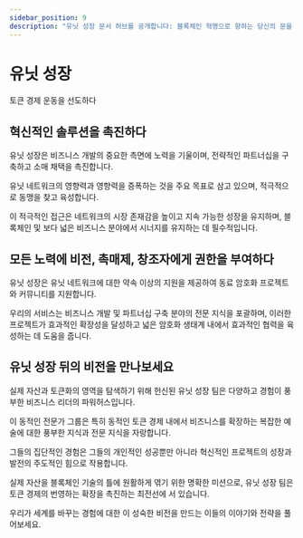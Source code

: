 ```yaml
---
sidebar_position: 9
description: "유닛 성장 문서 허브를 공개합니다: 블록체인 혁명으로 향하는 당신의 문을 열다."
---
```


# 유닛 성장

토큰 경제 운동을 선도하다

## 혁신적인 솔루션을 촉진하다

유닛 성장은 비즈니스 개발의 중요한 측면에 노력을 기울이며, 전략적인 파트너십을 구축하고 소매 채택을 촉진합니다.

유닛 네트워크의 영향력과 영향력을 증폭하는 것을 주요 목표로 삼고 있으며, 적극적으로 동맹을 찾고 육성합니다.

이 적극적인 접근은 네트워크의 시장 존재감을 높이고 지속 가능한 성장을 유지하며, 블록체인 및 보다 넓은 비즈니스 분야에서 시너지를 유지하는 데 필수적입니다.

## 모든 노력에 비전, 촉매제, 창조자에게 권한을 부여하다

유닛 성장은 유닛 네트워크에 대한 약속 이상의 지원을 제공하여 동료 암호화 프로젝트와 커뮤니티를 지원합니다.

우리의 서비스는 비즈니스 개발 및 파트너십 구축 분야의 전문 지식을 포괄하며, 이러한 프로젝트가 효과적인 확장성을 달성하고 넓은 암호화 생태계 내에서 효과적인 협력을 육성하는 데 도움을 줍니다.

## 유닛 성장 뒤의 비전을 만나보세요

실제 자산과 토큰화의 영역을 탐색하기 위해 헌신된 유닛 성장 팀은 다양하고 경험이 풍부한 비즈니스 리더의 파워허스입니다.

이 동적인 전문가 그룹은 특히 동적인 토큰 경제 내에서 비즈니스를 확장하는 복잡한 예술에 대한 풍부한 지식과 전문 지식을 자랑합니다.

그들의 집단적인 경험은 그들의 개인적인 성공뿐만 아니라 혁신적인 프로젝트의 성장과 발전의 주도적인 힘으로 작용합니다.

실제 자산을 블록체인 기술의 틀에 원활하게 엮기 위한 명확한 미션으로, 유닛 성장 팀은 토큰 경제의 번영하는 확장을 촉진하는 최전선에 서 있습니다.

우리가 세계를 바꾸는 경험에 대한 이 성숙한 비전을 만드는 이들의 이야기와 전략을 풀어보세요.
